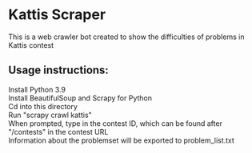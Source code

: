 # Kattis Scraper

This is a web crawler bot created to show the difficulties of problems in Kattis contest 

## Usage instructions:

Install Python 3.9 <br />
Install BeautifulSoup and Scrapy for Python <br />
Cd into this directory <br />
Run "scrapy crawl kattis" <br />
When prompted, type in the contest ID, which can be found after "/contests" in the contest URL <br />
Information about the problemset will be exported to problem_list.txt <br />